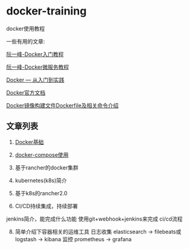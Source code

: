 # docker-training

docker使用教程

一些有用的文章:

[阮一峰-Docker入门教程](http://www.ruanyifeng.com/blog/2018/02/docker-tutorial.html)

[阮一峰-Docker微服务教程](http://www.ruanyifeng.com/blog/2018/02/docker-wordpress-tutorial.html)

[Docker — 从入门到实践](https://yeasy.gitbooks.io/docker_practice/)

[Docker官方文档](https://docs.docker.com/)

[Docker镜像构建文件Dockerfile及相关命令介绍](https://itbilu.com/linux/docker/VyhM5wPuz.html)


## 文章列表

1. [Docker基础](/docs/1.Docker基础.md)

2. [docker-compose使用](/docs/2.docker-compose使用.md)

4. 基于rancher的docker集群

5. kubernetes(k8s)简介

6. 基于k8s的rancher2.0

7. CI/CD持续集成，持续部署

jenkins简介，能完成什么功能
使用git+webhook+jenkins来完成 ci/cd流程

8. 简单介绍下容器相关的运维工具
日志收集 elasticsearch -> filebeats或logstash -> kibana
监控 prometheus -> grafana
